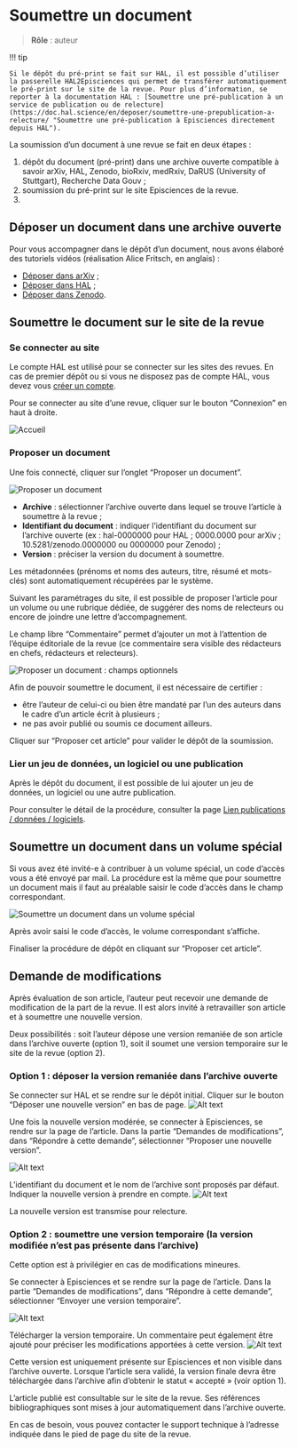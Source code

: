 # Soumettre un document

> **Rôle** : auteur

!!! tip

    Si le dépôt du pré-print se fait sur HAL, il est possible d’utiliser la passerelle HAL2Episciences qui permet de transférer automatiquement le pré-print sur le site de la revue. Pour plus d’information, se reporter à la documentation HAL : [Soumettre une pré-publication à un service de publication ou de relecture](https://doc.hal.science/en/deposer/soumettre-une-prepublication-a-relecture/ "Soumettre une pré-publication à Episciences directement depuis HAL").

La soumission d’un document à une revue se fait en deux étapes :

1. dépôt du document (pré-print) dans une archive ouverte compatible à savoir arXiv, HAL, Zenodo, bioRxiv, medRxiv, DaRUS (University of Stuttgart), Recherche Data Gouv ;
2. soumission du pré-print sur le site Episciences de la revue.
3. 
## Déposer un document dans une archive ouverte
Pour vous accompagner dans le dépôt d’un document, nous avons élaboré des tutoriels vidéos (réalisation Alice 
Fritsch, en anglais) :

- [Déposer dans arXiv](https://www.youtube.com/watch?v=NuRbY7GABBo&list=PL0c4IRNUxuKdeH8Ll8pQ1tYT9kBJjdN03&index=1/ "Déposer dans arXiv (English)") ;
- [Déposer dans HAL](https://www.youtube.com/watch?v=sssV21RX8Zw&list=PL0c4IRNUxuKdeH8Ll8pQ1tYT9kBJjdN03&index=2/ "Déposer dans HAL (English)") ;
- [Déposer dans Zenodo](https://www.youtube.com/watch?v=84w-XEDDYy8&list=PL0c4IRNUxuKdeH8Ll8pQ1tYT9kBJjdN03&index=3/ "Déposer dans Zenodo (English)").

## Soumettre le document sur le site de la revue
### Se connecter au site
Le compte HAL est utilisé pour se connecter sur les sites des revues. En cas de premier dépôt ou si vous ne disposez 
pas de compte HAL, vous devez vous [créer un compte](https://doc.episciences.org/fr/account/ "Créer un compte sur un
site de revue").

Pour se connecter au site d’une revue, cliquer sur le bouton “Connexion” en haut à droite.

![Accueil](img/submission_welcome.png "Accueil")

### Proposer un document
Une fois connecté, cliquer sur l’onglet “Proposer un document”.

![Proposer un document](img/submission_submit-1.png "Proposer un document")

+ **Archive** : sélectionner l’archive ouverte dans lequel se trouve l’article à soumettre à la revue ;
+ **Identifiant du document** : indiquer l’identifiant du document sur l’archive ouverte (ex : hal-0000000 pour HAL ; 0000.0000 pour arXiv ; 10.5281/zenodo.0000000 ou 0000000 pour Zenodo) ;
+ **Version** : préciser la version du document à soumettre.

Les métadonnées (prénoms et noms des auteurs, titre, résumé et mots-clés) sont automatiquement récupérées par le système.

Suivant les paramétrages du site, il est possible de proposer l’article pour un volume ou une rubrique dédiée, de suggérer des noms de relecteurs ou encore de joindre une lettre d’accompagnement.

Le champ libre “Commentaire” permet d’ajouter un mot à l’attention de l’équipe éditoriale de la revue (ce commentaire sera visible des rédacteurs en chefs, rédacteurs et relecteurs).


![Proposer un document : champs optionnels](img/submission_submit-2.png "Proposer un document : champs optionnels")

Afin de pouvoir soumettre le document, il est nécessaire de certifier :

+ être l’auteur de celui-ci ou bien être mandaté par l’un des auteurs dans le cadre d’un article écrit à plusieurs ; 
+ ne pas avoir publié ou soumis ce document ailleurs.

Cliquer sur “Proposer cet article” pour valider le dépôt de la soumission.

### Lier un jeu de données, un logiciel ou une publication
Après le dépôt du document, il est possible de lui ajouter un jeu de données, un logiciel ou une autre publication.

Pour consulter le détail de la procédure, consulter la page [Lien publications / données / logiciels](https://doc.episciences.org/fr/software/ "Lien publications / données / logiciels").


## Soumettre un document dans un volume spécial
Si vous avez été invité-e à contribuer à un volume spécial, un code d’accès vous a été envoyé par mail. La procédure 
est la même que pour soumettre un document mais il faut au préalable saisir le code d’accès dans le champ correspondant.

![Soumettre un document dans un volume spécial](img/submission_submit-3.png "Soumettre un document dans un volume spécial")

Après avoir saisi le code d’accès, le volume correspondant s’affiche.

Finaliser la procédure de dépôt en cliquant sur “Proposer cet article”.

## Demande de modifications
Après évaluation de son article, l’auteur peut recevoir une demande de modification de la part de la revue. Il est alors invité à retravailler son article et à soumettre une nouvelle version.

Deux possibilités : soit l’auteur dépose une version remaniée de son article dans l’archive ouverte (option 1), soit il soumet une version temporaire sur le site de la revue (option 2).

### Option 1 : déposer la version remaniée dans l’archive ouverte

Se connecter sur HAL et se rendre sur le dépôt initial. Cliquer sur le bouton “Déposer une nouvelle version” en bas de page.
![Alt text](img/submission_submit-HAL.png "Déposer une nouvelle version")

Une fois la nouvelle version modérée, se connecter à Episciences, se rendre sur la page de l’article. Dans la partie “Demandes de modifications”, dans “Répondre à cette demande”, sélectionner “Proposer une nouvelle version”.

![Alt text](img/submission_submit-4.png "Proposer une nouvelle version")

L’identifiant du document et le nom de l’archive sont proposés par défaut. Indiquer la nouvelle version à prendre en 
compte.
![Alt text](img/submission_submit-5.png "Proposer une nouvelle version : choix de la version")

La nouvelle version est transmise pour relecture.

### Option 2 : soumettre une version temporaire (la version modifiée n’est pas présente dans l’archive)

Cette option est à privilégier en cas de modifications mineures.

Se connecter à Episciences et se rendre sur la page de l’article. 
Dans la partie “Demandes de modifications”, dans “Répondre à cette demande”, sélectionner “Envoyer une version temporaire”.

![Alt text](img/submission_submit-6.png "Envoyer une version temporaire")

Télécharger la version temporaire. Un commentaire peut également être ajouté pour préciser les modifications apportées à cette version.
![Alt text](img/submission_submit-7.png "Envoyer une version temporaire : ajouter un commentaire")

Cette version est uniquement présente sur Episciences et non visible dans l’archive ouverte. Lorsque l’article sera validé, la version finale devra être téléchargée dans l’archive afin d’obtenir le statut « accepté » (voir option 1).



L’article publié est consultable sur le site de la revue. Ses références bibliographiques sont mises à jour automatiquement dans l’archive ouverte.

En cas de besoin, vous pouvez contacter le support technique à l’adresse indiquée dans le pied de page du site de la 
revue.